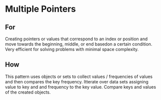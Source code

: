 # Multiple Pointers

## For

Creating pointers or values that correspond to an index or position and move towards the beginning, middle, or end
basedon a certain condition. Very efficient for solving problems with minimal space complexity.

## How

This pattern uses objects or sets to collect values / frequencies of values and then compares the key frequency.
Itterate over data sets assigning value to key and and frequency to the key value.
Compare keys and values of the created objects.


